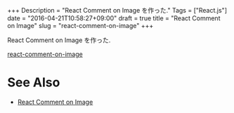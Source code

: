 +++
Description = "React Comment on Image を作った."
Tags = ["React.js"]
date = "2016-04-21T10:58:27+09:00"
draft = true
title = "React Comment on Image"
slug = "react-comment-on-image"
+++

React Comment on Image を作った.

[react-comment-on-image](https://github.com/Rudolph-Miller/react-comment-on-image)

<!--more-->

# See Also

- [React Comment on Image](https://github.com/Rudolph-Miller/react-comment-on-image)
